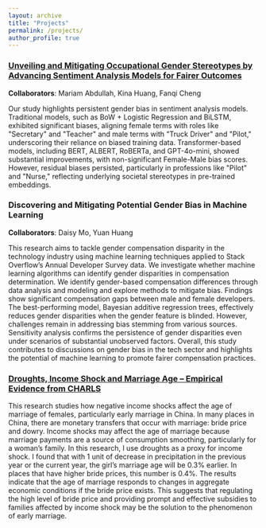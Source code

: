 ```yaml
---
layout: archive
title: "Projects"
permalink: /projects/
author_profile: true
---
```


### [Unveiling and Mitigating Occupational Gender Stereotypes by Advancing Sentiment Analysis Models for Fairer Outcomes](https://github.com/julieduyiliu/DS-GA-1011-Occupational-Gender-Stereotypes)
**Collaborators**: Mariam Abdullah, Kina Huang, Fanqi Cheng

Our study highlights persistent gender bias in sentiment analysis models. Traditional models, such as BoW + Logistic Regression and BiLSTM, exhibited significant biases, aligning female terms with roles like "Secretary" and "Teacher" and male terms with "Truck Driver" and "Pilot," underscoring their reliance on biased training data. Transformer-based models, including BERT, ALBERT, RoBERTa, and GPT-4o-mini, showed substantial improvements, with non-significant Female-Male bias scores. However, residual biases persisted, particularly in professions like "Pilot" and "Nurse," reflecting underlying societal stereotypes in pre-trained embeddings.

### Discovering and Mitigating Potential Gender Bias in Machine Learning

**Collaborators**: Daisy Mo, Yuan Huang

This research aims to tackle gender compensation disparity in the technology industry using machine learning techniques applied to Stack Overflow’s Annual Developer Survey data. We investigate whether machine learning algorithms can identify gender disparities in compensation determination. We identify gender-based compensation differences through data analysis and modeling and explore methods to mitigate bias. Findings show significant compensation gaps between male and female developers. The best-performing model, Bayesian additive regression trees, effectively reduces gender disparities when the gender feature is blinded. However, challenges remain in addressing bias stemming from various sources. Sensitivity analysis confirms the persistence of gender disparities even under scenarios of substantial unobserved factors. Overall, this study contributes to discussions on gender bias in the tech sector and highlights the potential of machine learning to promote fairer compensation practices.

### [Droughts, Income Shock and Marriage Age – Empirical Evidence from CHARLS](https://github.com/julieduyiliu/income_shock_and_marriage_age/blob/main/report/2024_Droughts__Income_Shock__and_Marriage_Age.pdf)

This research studies how negative income shocks affect the age of marriage of females, particularly early marriage in China. In many places in China, there are monetary transfers that occur with marriage: bride price and dowry. Income shocks may affect the age of marriage because marriage payments are a source of consumption smoothing, particularly for a woman’s family. In this research, I use droughts as a proxy for income shock. I found that with 1 unit of decrease in precipitation in the previous year or the current year, the girl’s marriage age will be 0.3% earlier. In places that have higher bride prices, this number is 0.4%. The results indicate that the age of marriage responds to changes in aggregate economic conditions if the bride price exists. This suggests that regulating the high level of bride price and providing prompt and effective subsidies to families affected by income shock may be the solution to the phenomenon of early marriage.
